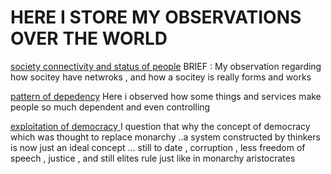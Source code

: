 # HERE I STORE MY OBSERVATIONS OVER THE WORLD 

[society connectivity and status of people](https://github.com/1Nullnet/1Nullnet.github.io/blob/observation/observation%20folder%20/society%20and%20civilization.md)
BRIEF :  My observation regarding how socitey have netwroks , and how a socitey is really forms and works


[pattern of depedency](https://github.com/1Nullnet/1Nullnet.github.io/blob/observation/observation%20folder%20/pattern%20of%20depedency.md)
Here i observed how some things and services make people so much dependent and even controlling

[exploitation of democracy ](https://github.com/1Nullnet/1Nullnet.github.io/blob/observation/observation%20folder%20/exploitation%20of%20democracy%20.md) I question that why the concept of democracy which was thought to replace monarchy ..a system constructed by thinkers is now just an ideal concept ... still to date , corruption , less freedom of speech , justice , and still elites rule just like in monarchy aristocrates
